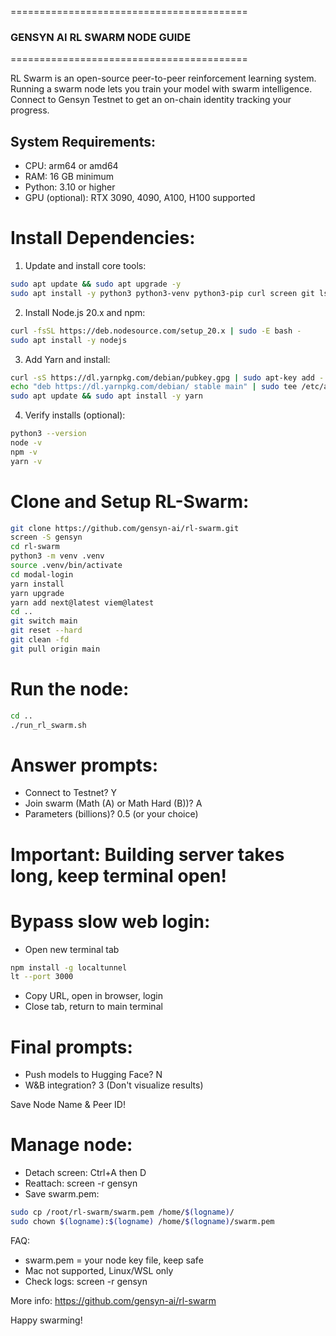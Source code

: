 =========================================
### GENSYN AI RL SWARM NODE GUIDE
=========================================

RL Swarm is an open-source peer-to-peer reinforcement learning system.
Running a swarm node lets you train your model with swarm intelligence.
Connect to Gensyn Testnet to get an on-chain identity tracking your progress.

## System Requirements:
- CPU: arm64 or amd64
- RAM: 16 GB minimum
- Python: 3.10 or higher
- GPU (optional): RTX 3090, 4090, A100, H100 supported

# Install Dependencies:
1. Update and install core tools:
```bash
sudo apt update && sudo apt upgrade -y
sudo apt install -y python3 python3-venv python3-pip curl screen git lsof nano
```

2. Install Node.js 20.x and npm:
```bash
curl -fsSL https://deb.nodesource.com/setup_20.x | sudo -E bash -
sudo apt install -y nodejs
```

3. Add Yarn and install:
```bash
curl -sS https://dl.yarnpkg.com/debian/pubkey.gpg | sudo apt-key add -
echo "deb https://dl.yarnpkg.com/debian/ stable main" | sudo tee /etc/apt/sources.list.d/yarn.list
sudo apt update && sudo apt install -y yarn
```

4. Verify installs (optional):
```bash
python3 --version
node -v
npm -v
yarn -v
```

# Clone and Setup RL-Swarm:
```bash
git clone https://github.com/gensyn-ai/rl-swarm.git
screen -S gensyn
cd rl-swarm
python3 -m venv .venv
source .venv/bin/activate
cd modal-login
yarn install
yarn upgrade
yarn add next@latest viem@latest
cd ..
git switch main
git reset --hard
git clean -fd
git pull origin main
```

# Run the node:
```bash
cd ..
./run_rl_swarm.sh
```

# Answer prompts:
- Connect to Testnet? Y
- Join swarm (Math (A) or Math Hard (B))? A
- Parameters (billions)? 0.5 (or your choice)

# Important: Building server takes long, keep terminal open!

# Bypass slow web login:
- Open new terminal tab
```bash
npm install -g localtunnel
lt --port 3000
```
- Copy URL, open in browser, login
- Close tab, return to main terminal

# Final prompts:
- Push models to Hugging Face? N
- W&B integration? 3 (Don't visualize results)

Save Node Name & Peer ID!

# Manage node:
- Detach screen: Ctrl+A then D
- Reattach: screen -r gensyn
- Save swarm.pem:
```bash
sudo cp /root/rl-swarm/swarm.pem /home/$(logname)/
sudo chown $(logname):$(logname) /home/$(logname)/swarm.pem
```

FAQ:
- swarm.pem = your node key file, keep safe
- Mac not supported, Linux/WSL only
- Check logs: screen -r gensyn

More info: https://github.com/gensyn-ai/rl-swarm

Happy swarming!
